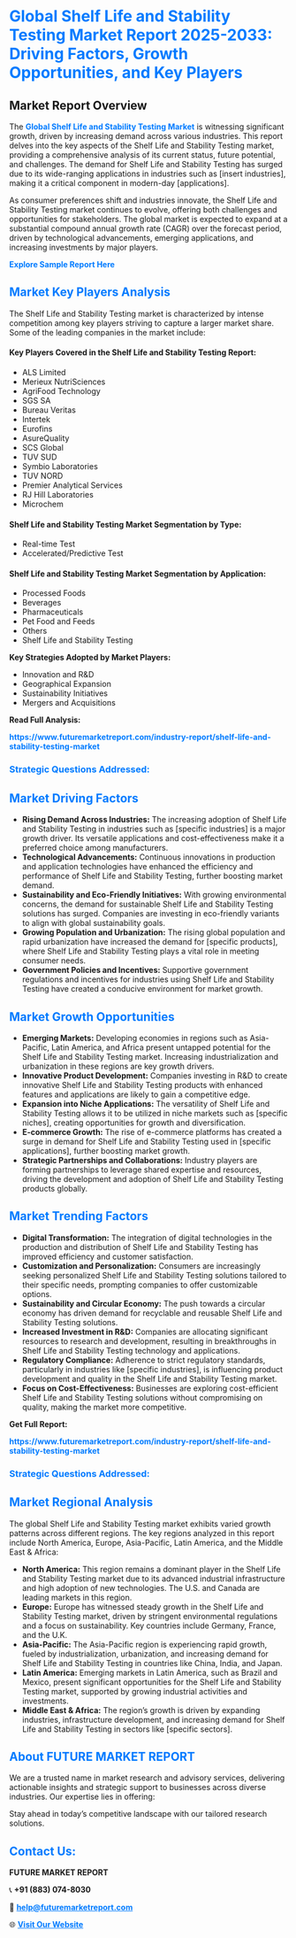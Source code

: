 <h1 style="color: #007BFF;">Global Shelf Life and Stability Testing Market Report 2025-2033: Driving Factors, Growth Opportunities, and Key Players</h1>

<section id="overview">
<h2>Market Report Overview</h2>
<p>The <a href="https://www.futuremarketreport.com/industry-report/shelf-life-and-stability-testing-market" style="color: #007BFF; text-decoration: none;"><strong>Global Shelf Life and Stability Testing Market</strong></a> is witnessing significant growth, driven by increasing demand across various industries. This report delves into the key aspects of the Shelf Life and Stability Testing market, providing a comprehensive analysis of its current status, future potential, and challenges. The demand for Shelf Life and Stability Testing has surged due to its wide-ranging applications in industries such as [insert industries], making it a critical component in modern-day [applications].</p>
<p>As consumer preferences shift and industries innovate, the Shelf Life and Stability Testing market continues to evolve, offering both challenges and opportunities for stakeholders. The global market is expected to expand at a substantial compound annual growth rate (CAGR) over the forecast period, driven by technological advancements, emerging applications, and increasing investments by major players.</p>
</section>

<section id="overview">
<p><a href="https://www.futuremarketreport.com/request-sample/reportId=112623" style="color: #007BFF; text-decoration: none;"><strong>Explore Sample Report Here</strong></a></p>
</section>

<section id="key-players">
<h2 style="color: #007BFF;">Market Key Players Analysis</h2>
<p>The Shelf Life and Stability Testing market is characterized by intense competition among key players striving to capture a larger market share. Some of the leading companies in the market include:</p>
<h4>Key Players Covered in the Shelf Life and Stability Testing Report:</h4>
<ul><li>ALS Limited</li><li>Merieux NutriSciences</li><li>AgriFood Technology</li><li>SGS SA</li><li>Bureau Veritas</li><li>Intertek</li><li>Eurofins</li><li>AsureQuality</li><li>SCS Global</li><li>TUV SUD</li><li>Symbio Laboratories</li><li>TUV NORD</li><li>Premier Analytical Services</li><li>RJ Hill Laboratories</li><li>Microchem</li></ul>
<h4>Shelf Life and Stability Testing Market Segmentation by Type:</h4>
<ul><li>Real-time Test</li><li>Accelerated/Predictive Test</li></ul>

<h4>Shelf Life and Stability Testing Market Segmentation by Application:</h4>
<ul><li>Processed Foods</li><li>Beverages</li><li>Pharmaceuticals</li><li>Pet Food and Feeds</li><li>Others</li><li>Shelf Life and Stability Testing</li></ul>
<p><strong>Key Strategies Adopted by Market Players:</strong></p>
<ul>
<li>Innovation and R&D</li>
<li>Geographical Expansion</li>
<li>Sustainability Initiatives</li>
<li>Mergers and Acquisitions</li>
</ul>
</section>

<section>
<p><strong>Read Full Analysis: </strong></p><a href="https://www.futuremarketreport.com/industry-report/shelf-life-and-stability-testing-market" style="color: #007BFF; text-decoration: none;"><strong>https://www.futuremarketreport.com/industry-report/shelf-life-and-stability-testing-market</strong></a>
<h3 style="color: #007BFF;">Strategic Questions Addressed:</h3>
</section>

<section id="driving-factors">
<h2 style="color: #007BFF;">Market Driving Factors</h2>
<ul>
<li><strong>Rising Demand Across Industries:</strong> The increasing adoption of Shelf Life and Stability Testing in industries such as [specific industries] is a major growth driver. Its versatile applications and cost-effectiveness make it a preferred choice among manufacturers.</li>
<li><strong>Technological Advancements:</strong> Continuous innovations in production and application technologies have enhanced the efficiency and performance of Shelf Life and Stability Testing, further boosting market demand.</li>
<li><strong>Sustainability and Eco-Friendly Initiatives:</strong> With growing environmental concerns, the demand for sustainable Shelf Life and Stability Testing solutions has surged. Companies are investing in eco-friendly variants to align with global sustainability goals.</li>
<li><strong>Growing Population and Urbanization:</strong> The rising global population and rapid urbanization have increased the demand for [specific products], where Shelf Life and Stability Testing plays a vital role in meeting consumer needs.</li>
<li><strong>Government Policies and Incentives:</strong> Supportive government regulations and incentives for industries using Shelf Life and Stability Testing have created a conducive environment for market growth.</li>
</ul>
</section>

<section id="growth-opportunities">
<h2 style="color: #007BFF;">Market Growth Opportunities</h2>
<ul>
<li><strong>Emerging Markets:</strong> Developing economies in regions such as Asia-Pacific, Latin America, and Africa present untapped potential for the Shelf Life and Stability Testing market. Increasing industrialization and urbanization in these regions are key growth drivers.</li>
<li><strong>Innovative Product Development:</strong> Companies investing in R&D to create innovative Shelf Life and Stability Testing products with enhanced features and applications are likely to gain a competitive edge.</li>
<li><strong>Expansion into Niche Applications:</strong> The versatility of Shelf Life and Stability Testing allows it to be utilized in niche markets such as [specific niches], creating opportunities for growth and diversification.</li>
<li><strong>E-commerce Growth:</strong> The rise of e-commerce platforms has created a surge in demand for Shelf Life and Stability Testing used in [specific applications], further boosting market growth.</li>
<li><strong>Strategic Partnerships and Collaborations:</strong> Industry players are forming partnerships to leverage shared expertise and resources, driving the development and adoption of Shelf Life and Stability Testing products globally.</li>
</ul>
</section>

<section id="trending-factors">
<h2 style="color: #007BFF;">Market Trending Factors</h2>
<ul>
<li><strong>Digital Transformation:</strong> The integration of digital technologies in the production and distribution of Shelf Life and Stability Testing has improved efficiency and customer satisfaction.</li>
<li><strong>Customization and Personalization:</strong> Consumers are increasingly seeking personalized Shelf Life and Stability Testing solutions tailored to their specific needs, prompting companies to offer customizable options.</li>
<li><strong>Sustainability and Circular Economy:</strong> The push towards a circular economy has driven demand for recyclable and reusable Shelf Life and Stability Testing solutions.</li>
<li><strong>Increased Investment in R&D:</strong> Companies are allocating significant resources to research and development, resulting in breakthroughs in Shelf Life and Stability Testing technology and applications.</li>
<li><strong>Regulatory Compliance:</strong> Adherence to strict regulatory standards, particularly in industries like [specific industries], is influencing product development and quality in the Shelf Life and Stability Testing market.</li>
<li><strong>Focus on Cost-Effectiveness:</strong> Businesses are exploring cost-efficient Shelf Life and Stability Testing solutions without compromising on quality, making the market more competitive.</li>
</ul>
</section>

<section>
<p><strong>Get Full Report: </strong></p><a href="https://www.futuremarketreport.com/industry-report/shelf-life-and-stability-testing-market" style="color: #007BFF; text-decoration: none;"><strong>https://www.futuremarketreport.com/industry-report/shelf-life-and-stability-testing-market</strong></a>
<h3 style="color: #007BFF;">Strategic Questions Addressed:</h3>
</section>


<section id="regional-analysis">
<h2 style="color: #007BFF;">Market Regional Analysis</h2>
<p>The global Shelf Life and Stability Testing market exhibits varied growth patterns across different regions. The key regions analyzed in this report include North America, Europe, Asia-Pacific, Latin America, and the Middle East & Africa:</p>
<ul>
<li><strong>North America:</strong> This region remains a dominant player in the Shelf Life and Stability Testing market due to its advanced industrial infrastructure and high adoption of new technologies. The U.S. and Canada are leading markets in this region.</li>
<li><strong>Europe:</strong> Europe has witnessed steady growth in the Shelf Life and Stability Testing market, driven by stringent environmental regulations and a focus on sustainability. Key countries include Germany, France, and the U.K.</li>
<li><strong>Asia-Pacific:</strong> The Asia-Pacific region is experiencing rapid growth, fueled by industrialization, urbanization, and increasing demand for Shelf Life and Stability Testing in countries like China, India, and Japan.</li>
<li><strong>Latin America:</strong> Emerging markets in Latin America, such as Brazil and Mexico, present significant opportunities for the Shelf Life and Stability Testing market, supported by growing industrial activities and investments.</li>
<li><strong>Middle East & Africa:</strong> The region’s growth is driven by expanding industries, infrastructure development, and increasing demand for Shelf Life and Stability Testing in sectors like [specific sectors].</li>
</ul>
</section>

<footer>
<h2 style="color: #007BFF;">About FUTURE MARKET REPORT</h2>
<p>We are a trusted name in market research and advisory services, delivering actionable insights and strategic support to businesses across diverse industries. Our expertise lies in offering:</p>

<p>Stay ahead in today’s competitive landscape with our tailored research solutions.</p>

<h2 style="color: #007BFF;">Contact Us:</h2>
<p><strong>FUTURE MARKET REPORT</strong></p>
<p>📞 <strong>+91 (883) 074-8030</strong></p>
<p>📧 <strong><a href="mailto:help@futuremarketreport.com" style="color: #007BFF;">help@futuremarketreport.com</a></strong></p>
<p>🌐 <strong><a href="https://www.futuremarketreport.com/" style="color: #007BFF;">Visit Our Website</a></strong></p>
</footer>